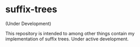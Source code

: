 # suffix-trees

(Under Development)

This repository is intended to among other things contain my implementation of suffix trees. Under active development.

